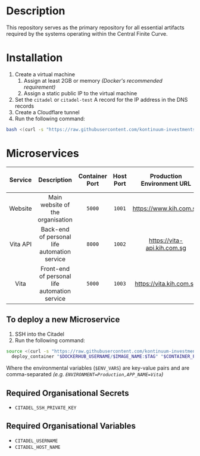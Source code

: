 # Description
This repository serves as the primary repository for all essential artifacts required by the systems operating within the Central Finite Curve.

# Installation
1. Create a virtual machine
   1. Assign at least 2GB or memory _(Docker's recommended requirement)_
   2. Assign a static public IP to the virtual machine
2. Set the `citadel` or `citadel-test` A record for the IP address in the DNS records
3. Create a Cloudflare tunnel
4. Run the following command:

```bash
bash <(curl -s "https://raw.githubusercontent.com/kontinuum-investments/Central-Finite-Curve/production/citadel/scripts/initialize.sh") "{{$CLOUDFLARE_TUNNEL_TOKEN}}" "{{$GITHUB_ACCESS_TOKEN}}"
```

# Microservices
| Service  |                  Description                  | Container Port | Host Port | Production Environment URL  |       Test Environment URL       |
|:--------:|:---------------------------------------------:|:--------------:|:---------:|:---------------------------:|:--------------------------------:|
| Website  |       Main website of the organisation        |     `5000`     |  `1001`   |   https://www.kih.com.sg    |              _N/A_               |
| Vita API | Back-end of personal life automation service  |     `8000`     |  `1002`   | https://vita-api.kih.com.sg | https://vita-api-test.kih.com.sg |
|   Vita   | Front-end of personal life automation service |     `5000`     |  `1003`   |   https://vita.kih.com.sg   |   https://vita-test.kih.com.sg   |

## To deploy a new Microservice
1. SSH into the Citadel
2. Run the following command:

```bash
source <(curl -s "https://raw.githubusercontent.com/kontinuum-investments/Central-Finite-Curve/production/citadel/scripts/library.sh") && 
  deploy_container "$DOCKERHUB_USERNAME/$IMAGE_NAME:$TAG" "$CONTAINER_PORT" "$HOST_PORT" "$ENV_VARS"
```

Where the environmental variables (`$ENV_VARS`) are key-value pairs and are comma-separated _(e.g. `ENVIRONMENT=Production,APP_NAME=Vita`)_


## Required Organisational Secrets
- `CITADEL_SSH_PRIVATE_KEY`

## Required Organisational Variables
- `CITADEL_USERNAME`
- `CITADEL_HOST_NAME`